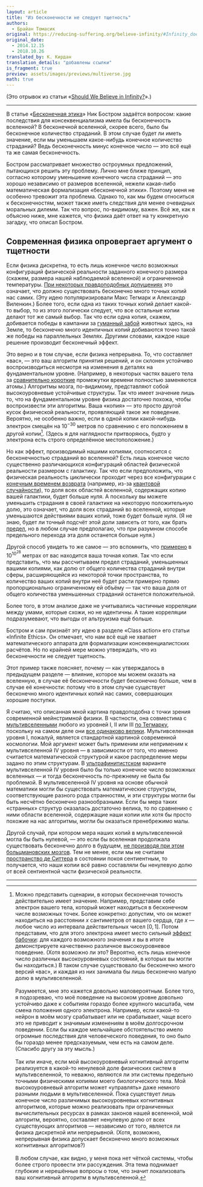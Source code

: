 ```yaml
---
layout: article
title: "Из бесконечности не следует тщетность"
authors:
  - Брайан Томасик
original: https://reducing-suffering.org/believe-infinity/#Infinity_does_not_imply_futility
original_date:
  - 2014.12.15
  - 2018.10.26
translated_by: К. Кирдан
translation_details: "добавлены ссылки"
is_fragment: true
preview: assets/images/previews/multiverse.jpg
math: true
---
```

(Это отрывок из статьи «[Should We Believe in Infinity?](https://reducing-suffering.org/believe-infinity)».)

---

В статье «[Бесконечная этика](http://www.nickbostrom.com/ethics/infinite.pdf)» Ник Бостром задаётся вопросом: какие последствия для консеквенциализма имела бы бесконечность вселенной? В бесконечной вселенной, скорее всего, было бы бесконечное количество страданий. В этом случае будет ли иметь значение, если мы уменьшаем какое-нибудь конечное количество страданий? Ведь бесконечность минус конечное число — это всё ещё та же самая бесконечность.

Бостром рассматривает множество остроумных предложений, пытающихся решить эту проблему. Лично мне ближе принцип, согласно которому уменьшение конечного числа страданий — это хорошо независимо от размеров вселенной, нежели какая-либо математическая формализация «бесконечной этики». Поэтому меня не особенно тревожит эта проблема. Однако то, как мы будем относиться к бесконечностям, может также иметь следствия для менее очевидных моральных дилемм. Так что вопрос, по-видимому, важен. Всё же, как я объясню ниже, мне кажется, что физика даёт ответ на ту конкретную загадку, что описал Бостром.

## Современная физика опровергает аргумент о тщетности

Если физика дискретна, то есть лишь конечное число возможных конфигураций физической реальности заданного конечного размера (скажем, размера нашей наблюдаемой вселенной) и ограниченной температуры. [При некоторых правдоподобных допущениях](http://space.mit.edu/home/tegmark/PDF/multiverse_sciam.pdf) это означает, что должно существовать бесконечно много точных копий нас самих. (Эту идею популяризировали Макс Тегмарк и Александр Виленкин.) Более того, если одна из таких точных копий делает какой-то выбор, то из этого логически следует, что все остальные копии делают тот же самый выбор. Так что если одна копия, скажем, добивается победы в кампании за [гуманный забой](https://reducingsuffering.github.io/brian-tomasik-one-trillion-fish.html) животных здесь, на Земле, то бесконечно много идентичных копий добиваются точно такой же победы на параллельных Землях. Другими словами, каждое наше решение производит бесконечный эффект.

Это верно и в том случае, если физика непрерывна. То, что составляет «вас», — это ваш алгоритм принятия решений, и он склонен устойчиво воспроизводиться несмотря на изменения в деталях на фундаментальном уровне. (Например, в некоторых частях вашего тела за [сравнительно короткие](http://www.dailymail.co.uk/health/article-1219995/Believe-lungs-weeks-old--taste-buds-just-days-So-old-rest-body.html) промежутки времени полностью заменяются атомы.) Алгоритмы мозга, по-видимому, представляют собой высокоуровневые устойчивые структуры. Так что имеет значение лишь то, что на фундаментальном уровне физика достаточно похожа, чтобы воспроизвести эти алгоритмы. Ваша «копия» — это просто другой кусок физической реальности, проявляющий такое же поведение. Вероятно, не особенно важно, если в одной копии какой-нибудь электрон смещён на $10^{-30}$ метров по сравнению с его положением в другой копии[^1]. (Здесь я для наглядности притворяюсь, будто у электрона есть строго определённое местоположение.)

Но как эффект, производимый нашими копиями, соотносится с бесконечностью страданий во вселенной? Есть лишь конечное число существенно различающихся конфигураций областей физической реальности размером с галактику. Так что если предположить, что физическая реальность циклически проходит через все конфигурации с [конечным временем возврата](http://physics.stackexchange.com/questions/94122/is-poincare-recurrence-relevant-to-our-universe) (например, из-за [квантовой случайности](https://www.youtube.com/watch?v=-SbwmooRTBI)), то доля всех областей вселенной, содержащих копию вашей галактики, будет больше нуля. А поскольку вы можете уменьшить страдания в своей галактике на некоторую положительную долю, это означает, что доля всех страданий во вселенной, которые уменьшаются действиями ваших копий, тоже будет больше нуля. (Я не знаю, будет ли точный подсчёт этой доли зависеть от того, как брать [предел](https://ru.wikipedia.org/wiki/%D0%9F%D1%80%D0%B5%D0%B4%D0%B5%D0%BB_(%D0%BC%D0%B0%D1%82%D0%B5%D0%BC%D0%B0%D1%82%D0%B8%D0%BA%D0%B0)), но в любом случае предполагаю, что при разумном способе предельного перехода эта доля останется больше нуля.)

Другой способ увидеть то же самое — это вспомнить, что [примерно](http://space.mit.edu/home/tegmark/PDF/multiverse_sciam.pdf) в $10^{10^{28}}$ метрах от вас находится ваша точная копия. Так что если представить, что мы рассчитываем предел страданий, уменьшенных вашими копиями, как долю от общего количества страданий внутри сферы, расширяющейся из некоторой точки пространства, то количество ваших копий внутри неё будет расти примерно прямо пропорционально ограниченному ей объёму — так что ваша доля от общего количества уменьшенных страданий останется положительной.

Более того, в этом анализе даже не учитывались частичные корреляции между умами, которые схожи, но не идентичны. А такие корреляции подразумевают, что выгоды от альтруизма ещё больше.

Бостром и сам признаёт эту идею в разделе «Class action» его статьи «Infinite Ethics». Он отмечает, что нам всё ещё не хватает математического аппарата для формализации консеквенциалистских расчётов. Но по крайней мере можно утверждать, что из бесконечности не следует тщетность.

Этот пример также поясняет, почему — как утверждалось в предыдущем разделе — влияние, которое мы можем оказать на вселенную, в случае её бесконечности будет бесконечно больше, чем в случае её конечности: потому что в этом случае существует бесконечно много идентичных копий нас самих, совершающих хорошие поступки.

Я считаю, что описанная мной картина правдоподобна с точки зрения современной мейнстримной физики. В частности, она совместима с [мультивселенными](https://ru.wikipedia.org/wiki/%D0%9C%D1%83%D0%BB%D1%8C%D1%82%D0%B8%D0%B2%D1%81%D0%B5%D0%BB%D0%B5%D0%BD%D0%BD%D0%B0%D1%8F) любого из уровней I, II или III [по Тегмарку](https://en.wikipedia.org/wiki/Multiverse#Max_Tegmark.27s_four_levels), поскольку на самом деле они [все одинаково велики](http://space.mit.edu/home/tegmark/PDF/multiverse_sciam.pdf). Мультивселенная уровня I, пожалуй, является стандартной картиной современной космологии. Мой аргумент может быть применим или неприменим к мультивселенной IV уровня — в зависимости от того, что именно считается математической структурой и какое распределение меры задано по этим структурам. В [ультрафинитистском](https://ru.wikipedia.org/wiki/%D0%A3%D0%BB%D1%8C%D1%82%D1%80%D0%B0%D1%84%D0%B8%D0%BD%D0%B8%D1%82%D0%B8%D0%B7%D0%BC) варианте мультивселенной IV уровня было бы только конечное число возможных вселенных — и тогда бесконечность по-прежнему не была бы проблемой. В мультивселенной IV уровня на основе обычной математики могли бы существовать математические структуры, соответствующие разного рода странностям, и эти структуры могли бы быть несчётно бесконечно разнообразными. Если бы мера таких «странных» структур оказалась достаточно велика, то по сравнению с ними области вселенной, содержащие наши копии или хотя бы просто похожие на нас алгоритмы, могли бы оказаться пренебрежимо малы.

Другой случай, при котором мера наших копий в мультивселенной могла бы быть нулевой, — это если бы вселенная продолжала существовать бесконечно долго в будущем, [не производя при этом больцмановских мозгов](https://reducing-suffering.org/is-there-suffering-in-fundamental-physics/#Do_vacuum_fluctuations_exist). Тем не менее, если мы не считаем [пространство де Ситтера](https://en.wikipedia.org/wiki/De_Sitter_space) в состоянии покоя сентиентным, то получается, что наши копии всё равно составляли бы ненулевую долю от всей сентиентной части физической реальности.

---

[^1]: Можно представить сценарии, в которых бесконечная точность действительно имеет значение. Например, представим себе электрон вашего тела, который может находиться в бесконечном числе возможных точек. Более конкретно: допустим, что он может находиться на расстоянии $x$ сантиметров от вашего сердца, где $x$ — любое число из интервала действительных чисел $[0,1]$. Потом представим, что для этого электрона имеет место сильный [эффект бабочки](https://ru.wikipedia.org/wiki/%D0%AD%D1%84%D1%84%D0%B5%D0%BA%D1%82_%D0%B1%D0%B0%D0%B1%D0%BE%D1%87%D0%BA%D0%B8): для каждого возможного значения $x$ вы в итоге демонстрируете качественно различное высокоуровневое поведение. (Хотя возможно ли это? Вероятно, есть лишь конечное число различных высокоуровневых состояний, в которых вы могли бы находиться.) В таком случае существовало бы бесконечно много версий «вас», и каждая из них занимала бы лишь бесконечно малую долю в мультивселенной.<br><br>Разумеется, мне это кажется довольно маловероятным. Более того, я подозреваю, что моё поведение на высоком уровне довольно устойчиво даже к событиям гораздо более крупного масштаба, чем смена положения одного электрона. Например, если какой-то нейрон в моём мозгу срабатывает или не срабатывает, чаще всего это не приводит к значимым изменениям в моём долгосрочном поведении. Если бы каждое мельчайшее обстоятельство имело огромные последствия для человеческого поведения, то оно было бы гораздо менее предсказуемым, чем есть на самом деле. (Спасибо другу за эту мысль.)<br><br>Так или иначе, если мой высокоуровневый когнитивный алгоритм реализуется в какой-то ненулевой доле физических систем в мультивселенной, то неважно, являются ли эти системы предельно точными физическими копиями моего биологического тела. Мой высокоуровневый алгоритм может «управлять» даже немного разными людьми в мультивселенной. Пока существует лишь конечное число различимых высокоуровневых когнитивных алгоритмов, которые можно реализовать при ограниченных вычислительных ресурсах в рамках законов нашей вселенной, мой алгоритм, вероятно, составляет ненулевую долю от всех существующих алгоритмов — независимо от того, является ли физика дискретной или непрерывной. (Хотя, возможно, непрерывная физика допускает бесконечно много возможных когнитивных алгоритмов?)<br><br>В любом случае, как видно, у меня пока нет чёткой системы, чтобы более строго провести эти рассуждения. Эта тема поднимает глубокие и нерешённые вопросы о том, что значит локализовать ваш когнитивный алгоритм в мультивселенной.
